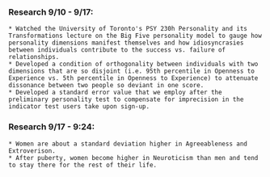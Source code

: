 ### Research 9/10 - 9/17:
	* Watched the University of Toronto's PSY 230h Personality and its Transformations lecture on the Big Five personality model to gauge how personality dimensions manifest themselves and how idiosyncrasies between individuals contribute to the success vs. failure of relationships.
	* Developed a condition of orthogonality between individuals with two dimensions that are so disjoint (i.e. 95th percentile in Openness to Experience vs. 5th percentile in Openness to Experience) to attenuate dissonance between two people so deviant in one score.
	* Developed a standard error value that we employ after the preliminary personality test to compensate for imprecision in the indicator test users take upon sign-up.

### Research 9/17 - 9:24:
	* Women are about a standard deviation higher in Agreeableness and Extroverison.
	* After puberty, women become higher in Neuroticism than men and tend to stay there for the rest of their life.
